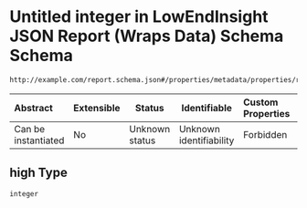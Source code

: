 # Untitled integer in LowEndInsight JSON Report (Wraps Data) Schema Schema

```txt
http://example.com/report.schema.json#/properties/metadata/properties/risk_counts/properties/high
```




| Abstract            | Extensible | Status         | Identifiable            | Custom Properties | Additional Properties | Access Restrictions | Defined In                                                                            |
| :------------------ | ---------- | -------------- | ----------------------- | :---------------- | --------------------- | ------------------- | ------------------------------------------------------------------------------------- |
| Can be instantiated | No         | Unknown status | Unknown identifiability | Forbidden         | Allowed               | none                | [report.schema.json\*](../../out/schema/v1/report.schema.json "open original schema") |

## high Type

`integer`
